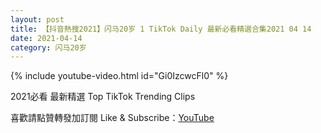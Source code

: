 ```yaml
---
layout: post
title: 【抖音熱搜2021】闪马20岁 1 TikTok Daily 最新必看精選合集2021 04 14
date: 2021-04-14
category: 闪马20岁
---
```


{% include youtube-video.html id="Gi0IzcwcFl0" %}

2021必看 最新精選 Top TikTok Trending Clips

喜歡請點贊轉發加訂閱 Like & Subscribe：[YouTube](https://www.youtube.com/channel/UCAoR7VcanIPd04uEq_GIylA/videos)

